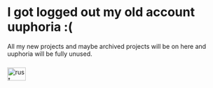 # I got logged out my old account uuphoria :(
All my new projects and maybe archived projects will be on here and uuphoria will be fully unused.

###

<div align="left">
  <img src="https://cdn.jsdelivr.net/gh/devicons/devicon/icons/rust/rust-original.svg" height="30" width="42"  alt="rust" />

